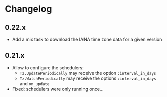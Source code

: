 # Changelog
## 0.22.x

* Add a mix task to download the IANA time zone data for a given version

## 0.21.x

  * Allow to configure the schedulers:
    * `Tz.UpdatePeriodically` may receive the option `:interval_in_days`
    * `Tz.WatchPeriodically` may receive the options `:interval_in_days` and `on_update`
  * Fixed: schedulers were only running once...
